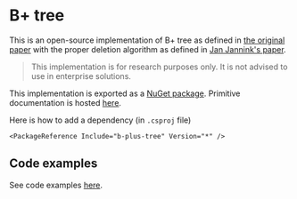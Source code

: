 # B+ tree

This is an open-source implementation of B+ tree as defined in [the original paper](http://www.inf.fu-berlin.de/lehre/SS10/DBS-Intro/Reader/BayerBTree-72.pdf) with the proper deletion algorithm as defined in [Jan Jannink's paper](https://dl.acm.org/citation.cfm?id=202666).

> This implementation is for research purposes only.
> It is not advised to use in enterprise solutions.

This implementation is exported as a [NuGet package](https://www.nuget.org/packages/b-plus-tree/).
Primitive documentation is hosted [here](https://ore.dbogatov.org/documentation/api/BPlusTree.ITree-2.html). 
<!-- TODO -->

Here is how to add a dependency (in `.csproj` file)

	<PackageReference Include="b-plus-tree" Version="*" />

## Code examples

See code examples [here](https://github.com/dbogatov/ore-benchmark/tree/master/tools/packages-example).

